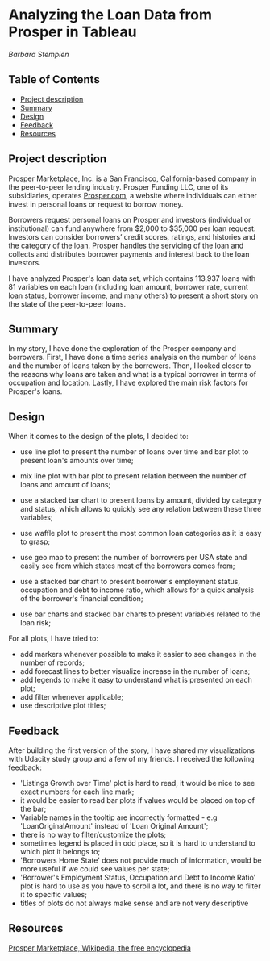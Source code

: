 # Analyzing the Loan Data from Prosper in Tableau

_Barbara Stempien_

## Table of Contents

* [Project description](#Project-description)
* [Summary](#Summary)
* [Design](#Design)
* [Feedback](#Feedback)
* [Resources](#Resources)

## Project description

Prosper Marketplace, Inc. is a San Francisco, California-based company in the peer-to-peer lending industry. Prosper Funding LLC, one of its subsidiaries, operates [Prosper.com](https://www.prosper.com/), a website where individuals can either invest in personal loans or request to borrow money.

Borrowers request personal loans on Prosper and investors (individual or institutional) can fund anywhere from $2,000 to $35,000 per loan request. Investors can consider borrowers’ credit scores, ratings, and histories and the category of the loan. Prosper handles the servicing of the loan and collects and distributes borrower payments and interest back to the loan investors.

I have analyzed Prosper's loan data set, which contains 113,937 loans with 81 variables on each loan (including loan amount, borrower rate, current loan status, borrower income, and many others) to present a short story on the state of the peer-to-peer loans.

## Summary

In my story, I have done the exploration of the Prosper company and borrowers. First, I have done a time series analysis on the number of loans and the number of loans taken by the borrowers. Then, I looked closer to the reasons why loans are taken and what is a typical borrower in terms of occupation and location. Lastly, I have explored the main risk factors for Prosper's loans. 

## Design

When it comes to the design of the plots, I decided to:

* use line plot to present the number of loans over time and bar plot to present loan's amounts over time;
* mix line plot with bar plot to present relation between the number of loans and amount of loans;

* use a stacked bar chart to present loans by amount, divided by category and status, which allows to quickly see any relation between these three variables;
* use waffle plot to present the most common loan categories as it is easy to grasp;

* use geo map to present the number of borrowers per USA state and easily see from which states most of the borrowers comes from;
* use a stacked bar chart to present borrower's employment status, occupation and debt to income ratio, which allows for a quick analysis of the borrower's financial condition;

* use bar charts and stacked bar charts to present variables related to the loan risk; 

For all plots, I have tried to:

* add markers whenever possible to make it easier to see changes in the number of records;
* add forecast lines to better visualize increase in the number of loans;
* add legends to make it easy to understand what is presented on each plot;
* add filter whenever applicable;
* use descriptive plot titles;

## Feedback

After building the first version of the story, I have shared my visualizations with Udacity study group and a few of my friends. I received the following feedback:

* 'Listings Growth over Time' plot is hard to read, it would be nice to see exact numbers for each line mark;
* it would be easier to read bar plots if values would be placed on top of the bar;
* Variable names in the tooltip are incorrectly formatted - e.g 'LoanOriginalAmount' instead of 'Loan Original Amount';
* there is no way to filter/customize the plots;
* sometimes legend is placed in odd place, so it is hard to understand to which plot it belongs to;
* 'Borrowers Home State' does not provide much of information, would be more useful if we could see values per state;
* 'Borrower's Employment Status, Occupation and Debt to Income Ratio' plot is hard to use as you have to scroll a lot, and there is no way to filter it to specific values;
* titles of plots do not always make sense and are not very descriptive

## Resources

[Prosper Marketplace, Wikipedia, the free encyclopedia](https://en.wikipedia.org/wiki/Prosper_Marketplace)
